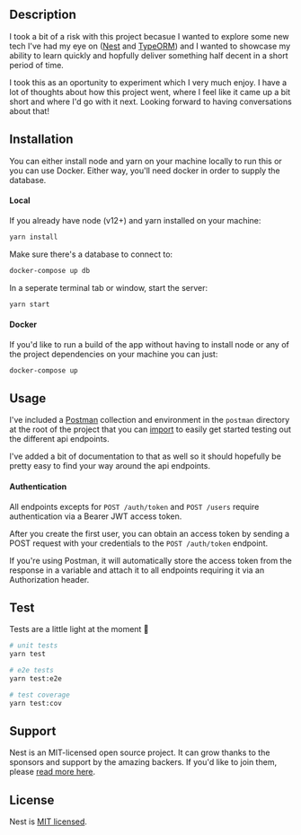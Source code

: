 ## Description

I took a bit of a risk with this project becasue I wanted to explore
some new tech I've had my eye on ([Nest](https://github.com/nestjs/nest) and
[TypeORM](https://typeorm.io/)) and I wanted to showcase my ability to learn
quickly and hopfully deliver something half decent in a short period of time.

I took this as an oportunity to experiment which I very much enjoy. I have a lot of thoughts about how this project went, where I feel like it came up a bit short and where I'd go with it next. Looking forward to having conversations about that!

## Installation

You can either install node and yarn on your machine locally to run this or you can use Docker. Either way, you'll need docker in order to supply the database.

#### Local

If you already have node (v12+) and yarn installed on your machine:

```bash
yarn install
```

Make sure there's a database to connect to:

```bash
docker-compose up db
```

In a seperate terminal tab or window, start the server:

```bash
yarn start
```

#### Docker

If you'd like to run a build of the app without having to install node or any of
the project dependencies on your machine you can just:

```bash
docker-compose up
```

## Usage

I've included a [Postman](https://www.postman.com/) collection and environment in the `postman` directory at the root of the project that you can [import](https://learning.postman.com/docs/postman/collections/data-formats/#importing-postman-data) to easily get started testing out the different api endpoints.

I've added a bit of documentation to that as well so it should hopefully be pretty easy to find your way around the api endpoints.

#### Authentication

All endpoints excepts for `POST /auth/token` and `POST /users` require authentication via a Bearer JWT access token.

After you create the first user, you can obtain an access token by sending a POST request with your credentials to the `POST /auth/token` endpoint.

If you're using Postman, it will automatically store the access token from the response in a variable and attach it to all endpoints requiring it via an Authorization header.

## Test

Tests are a little light at the moment 🙉

```bash
# unit tests
yarn test

# e2e tests
yarn test:e2e

# test coverage
yarn test:cov
```

## Support

Nest is an MIT-licensed open source project. It can grow thanks to the sponsors and support by the amazing backers. If you'd like to join them, please [read more here](https://docs.nestjs.com/support).

## License

Nest is [MIT licensed](LICENSE).
